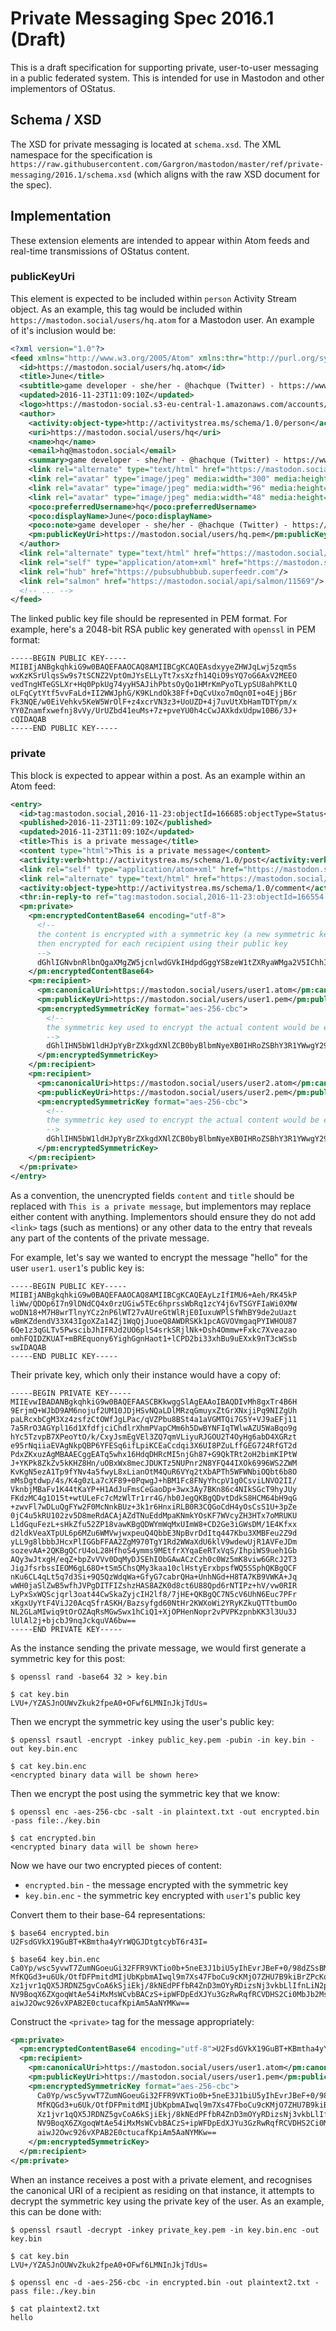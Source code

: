 # Private Messaging Spec 2016.1 (Draft)

This is a draft specification for supporting private, user-to-user messaging in a public federated system.  This is intended
for use in Mastodon and other implementors of OStatus.

## Schema / XSD

The XSD for private messaging is located at `schema.xsd`.  The XML namespace for the specification is 
`https://raw.githubusercontent.com/Gargron/mastodon/master/ref/private-messaging/2016.1/schema.xsd` (which aligns
with the raw XSD document for the spec).

## Implementation

These extension elements are intended to appear within Atom feeds and real-time transmissions of OStatus content.

### publicKeyUri

This element is expected to be included within `person` Activity Stream object.  As an example, this tag would be
included within `https://mastodon.social/users/hq.atom` for a Mastodon user.  An example of it's
inclusion would be:

```xml
<?xml version="1.0"?>
<feed xmlns="http://www.w3.org/2005/Atom" xmlns:thr="http://purl.org/syndication/thread/1.0" xmlns:activity="http://activitystrea.ms/spec/1.0/" xmlns:poco="http://portablecontacts.net/spec/1.0" xmlns:media="http://purl.org/syndication/atommedia" xmlns:pm="https://raw.githubusercontent.com/Gargron/mastodon/master/ref/private-messaging/2016.1/schema.xsd">
  <id>https://mastodon.social/users/hq.atom</id>
  <title>June</title>
  <subtitle>game developer - she/her - @hachque (Twitter) - https://www.redpointgames.com.au/ </subtitle>
  <updated>2016-11-23T11:09:10Z</updated>
  <logo>https://mastodon-social.s3-eu-central-1.amazonaws.com/accounts/avatars/000/011/569/medium/Avatar.jpg</logo>
  <author>
    <activity:object-type>http://activitystrea.ms/schema/1.0/person</activity:object-type>
    <uri>https://mastodon.social/users/hq</uri>
    <name>hq</name>
    <email>hq@mastodon.social</email>
    <summary>game developer - she/her - @hachque (Twitter) - https://www.redpointgames.com.au/ </summary>
    <link rel="alternate" type="text/html" href="https://mastodon.social/users/hq"/>
    <link rel="avatar" type="image/jpeg" media:width="300" media:height="300" href="https://mastodon-social.s3-eu-central-1.amazonaws.com/accounts/avatars/000/011/569/large/Avatar.jpg"/>
    <link rel="avatar" type="image/jpeg" media:width="96" media:height="96" href="https://mastodon-social.s3-eu-central-1.amazonaws.com/accounts/avatars/000/011/569/medium/Avatar.jpg"/>
    <link rel="avatar" type="image/jpeg" media:width="48" media:height="48" href="https://mastodon-social.s3-eu-central-1.amazonaws.com/accounts/avatars/000/011/569/small/Avatar.jpg"/>
    <poco:preferredUsername>hq</poco:preferredUsername>
    <poco:displayName>June</poco:displayName>
    <poco:note>game developer - she/her - @hachque (Twitter) - https://www.redpointgames.com.au/ </poco:note>
    <pm:publicKeyUri>https://mastodon.social/users/hq.pem</pm:publicKeyUri>
  </author>
  <link rel="alternate" type="text/html" href="https://mastodon.social/users/hq"/>
  <link rel="self" type="application/atom+xml" href="https://mastodon.social/users/hq.atom"/>
  <link rel="hub" href="https://pubsubhubbub.superfeedr.com"/>
  <link rel="salmon" href="https://mastodon.social/api/salmon/11569"/>
  <!-- ... -->
</feed>
```

The linked public key file should be represented in PEM format.  For example, here's a 2048-bit RSA public key generated with `openssl` in PEM format:

```
-----BEGIN PUBLIC KEY-----
MIIBIjANBgkqhkiG9w0BAQEFAAOCAQ8AMIIBCgKCAQEAsdxyyeZHWJqLwj5zqm5s
wxKzKSrUlqsSw9s7tSCNZ2VptOmJYsELLyTt7xsXzfh14QiO9sYQ7oG6AxV2MEEO
vedTngHTeGSLXr+Hq0PpkUg74yyH5AJihPbtsOyQo1HMrKmPyoTLypSU8ahPKtLQ
oLFqCytYtf5vvFaLd+II2WWJphG/K9KLndOk38Ff+DqCvUxo7mOqn0I+o4EjjB6r
Fk3NQE/w0EiVehkv5KeW5WrOlF+z4xcrVN3z3+UoUZD+4j7uvUtXbHamTDTYpm/x
YY0Znamfxwefnj8vVy/UrUZbd41euMs+7z+pveYU0h4cCwJAXkdxUdpw10B6/3J+
cQIDAQAB
-----END PUBLIC KEY-----
```

### private

This block is expected to appear within a post.  As an example within an Atom feed:

```xml
<entry>
  <id>tag:mastodon.social,2016-11-23:objectId=166685:objectType=Status</id>
  <published>2016-11-23T11:09:10Z</published>
  <updated>2016-11-23T11:09:10Z</updated>
  <title>This is a private message</title>
  <content type="html">This is a private message</content>
  <activity:verb>http://activitystrea.ms/schema/1.0/post</activity:verb>
  <link rel="self" type="application/atom+xml" href="https://mastodon.social/users/hq/updates/148372.atom"/>
  <link rel="alternate" type="text/html" href="https://mastodon.social/users/hq/updates/148372"/>
  <activity:object-type>http://activitystrea.ms/schema/1.0/comment</activity:object-type>
  <thr:in-reply-to ref="tag:mastodon.social,2016-11-23:objectId=166554:objectType=Status" href="https://mastodon.social/users/maize/updates/148167" type="text/html"/>
  <pm:private>
    <pm:encryptedContentBase64 encoding="utf-8">
      <!--
      the content is encrypted with a symmetric key (a new symmetric key is generated for each private message).  the symmetric key is
      then encrypted for each recipient using their public key
      -->
      dGhlIGNvbnRlbnQgaXMgZW5jcnlwdGVkIHdpdGggYSBzeW1tZXRyaWMga2V5IChhIG5ldyBzeW1tZXRyaWMga2V5IGlzIGdlbmVyYXRlZCBmb3IgZWFjaCBwcml2YXRlIG1lc3NhZ2UpLiAgdGhlIHN5bW1ldHJpYyBrZXkgaXMgdGhlbiBlbmNyeXB0ZWQgZm9yIGVhY2ggcmVjaXBpZW50IHVzaW5nIHRoZWlyIHB1YmxpYyBrZXk=
    </pm:encryptedContentBase64>
    <pm:recipient>
      <pm:canonicalUri>https://mastodon.social/users/user1.atom</pm:canonicalUri>
      <pm:publicKeyUri>https://mastodon.social/users/user1.pem</pm:publicKeyUri>
      <pm:encryptedSymmetricKey format="aes-256-cbc">
        <!--
        the symmetric key used to encrypt the actual content would be encrypted with the user's public key, and then included here in a base-64 format
        -->
        dGhlIHN5bW1ldHJpYyBrZXkgdXNlZCB0byBlbmNyeXB0IHRoZSBhY3R1YWwgY29udGVudCB3b3VsZCBiZSBlbmNyeXB0ZWQgd2l0aCB0aGUgdXNlcidzIHB1YmxpYyBrZXksIGFuZCB0aGVuIGluY2x1ZGVkIGhlcmUgaW4gYSBiYXNlLTY0IGZvcm1hdA==
      </pm:encryptedSymmetricKey>
    </pm:recipient>
    <pm:recipient>
      <pm:canonicalUri>https://mastodon.social/users/user2.atom</pm:canonicalUri>
      <pm:publicKeyUri>https://mastodon.social/users/user2.pem</pm:publicKeyUri>
      <pm:encryptedSymmetricKey format="aes-256-cbc">
        <!--
        the symmetric key used to encrypt the actual content would be encrypted with the user's public key, and then included here in a base-64 format
        -->
        dGhlIHN5bW1ldHJpYyBrZXkgdXNlZCB0byBlbmNyeXB0IHRoZSBhY3R1YWwgY29udGVudCB3b3VsZCBiZSBlbmNyeXB0ZWQgd2l0aCB0aGUgdXNlcidzIHB1YmxpYyBrZXksIGFuZCB0aGVuIGluY2x1ZGVkIGhlcmUgaW4gYSBiYXNlLTY0IGZvcm1hdA==
      </pm:encryptedSymmetricKey>
    </pm:recipient>
  </pm:private>
</entry>
```

As a convention, the unencrypted fields `content` and `title` should be replaced with `This is a private message`, but implementors may replace either
content with anything.  Implementors should ensure they do not add `<link>` tags (such as mentions) or any other data to the entry that reveals any part of the contents
of the private message.

For example, let's say we wanted to encrypt the message "hello" for the user `user1`.  `user1`'s public key is:

```
-----BEGIN PUBLIC KEY-----
MIIBIjANBgkqhkiG9w0BAQEFAAOCAQ8AMIIBCgKCAQEAyLzIfIMU6+Aeh/RK45kP
liWw/QDOp6I7n9lDNdCQ4x0rzUGiw5TEc6hprssWbRq1zcY4j6vTSGYFIaWi0XMW
woDN18+M7H8wrTlnyYCz2nP6lWT27vAUreGtWlRjE0IuxuWPlSfWhBY9de2uUazt
wBmKZdendV33X43IgoXZa14Zj1WqQjJuoeQ8AWDRSKk1pcAGVOVmgaqPYIWHOU87
6Qe1z3qGLTv5PwscibJhIFRJd2UO6plS4srkSRjlNk+Dsh4Ommw+Fxkc7Xveazao
omhFQIDZKUAT+mBREquony6YighGgnHaot1+lCPD2bi33xhBu9uEXxk9nT3cWSsb
swIDAQAB
-----END PUBLIC KEY-----
```

Their private key, which only their instance would have a copy of:

```
-----BEGIN PRIVATE KEY-----
MIIEvwIBADANBgkqhkiG9w0BAQEFAASCBKkwggSlAgEAAoIBAQDIvMh8gxTr4B6H
9ErjmQ+WJbD9AM6nojuf2UM10JDjHSvNQaLDlMRzqGmuyxZtGrXNxjiPq9NIZgUh
paLRcxbCgM3Xz4zsfzCtOWfJgLPac/qVZPbu8BSt4a1aVGMTQi7G5Y+VJ9aEFj11
7a5RrO3AGYpl16d1XfdfjciChdlrXhmPVapCMm6h5DwBYNFIqTWlwAZU5WaBqo9g
hYc5TzvpB7XPeoYtO/k/CxyJsmEgVEl3ZQ7qmVLiyuRJGOU2T4OyHg6abD4XGRzt
e95rNqiiaEVAgNkpQBP6YFESq6ifLpiKCEaCcdqi3X6UI8PZuLffGEG724RfGT2d
PdxZKxuzAgMBAAECggEATq5whx16HdqDHRcMI5njGh87+G9QkTRt2oH2bimKIPtW
J+YKPk8ZkZv5kKHZ8Hn/uOBxWx8mecJDUKTz5NUPnr2N8YFQ44IXOk6996WS2ZWM
KvKgN5ezA1Tp9fYNv4a5fwyL8xLianOtM4QuR6VYq2tXbAPTh5WFWNbiOQbt6b8O
mMsDgtdwp/4s/K4g0zLa7cXF89+0PqwgJ+hBM1Fc8FNyYhcpV1g0CsviLNVO2II/
VknbjMBaFv1K44tKaYP+H1AdJuFmsCeGaoDp+3wx3Ay7BKn86c4NIkSGcT9hyJUy
FKdzMC4g1O15t+wtULeFc7cMzWlTr1rr4G/hb0JegQKBgQDvtDdkS8HCM64bH9qG
+zwvFl7wDLuQgFYw2F0McNnkBUz+3k1r6HnxiRLB0R3CQGoCdH4yOsCsS1U+3pZe
0jC4u5kRU102zv5D8meRdACAjAZdTNuEddMpaKNmkYOsKF7WVcyZH3HTx7oMRUKU
L1dGquFezL+sHkZfu52ZP18vawKBgQDWYmWqMxUImW8+CD2Ge3iGWsDM/1E4Kfxx
d2ldkVeaXTpUL6p6MZu6WMVwjwxpeuQ4QbbE3NpBvrDdItq447Kbu3XMBFeu2Z9d
yLL9g8lbbbJHcxPlIGGbFFAA2ZgM970TgY1Rd2WWaXdU6klV9wdewUjR1AVFeJDm
sozevAA+2QKBgQCrU4oL28HfhoS4ymms9MEtfrXYqaEeRTxVqS/IhpiWS9ueh1Gb
AQy3wJtxgH/eqZ+bpZvVVv0DqMyDJSEhIObGAwACzCzh0c0Wz5mK8viw6GRcJ2T3
JigJfsrbssIEOM6gL68O+tSm5ChsQMy3kaa10clHstyErxbpsfWQ5SSphQKBgQCF
nKu6CL4qLt5q7d3Si+9Q5QzWdqWa+GfyG7cabrQHa+UnhNGd+H8TA7KB9VWKA+Jq
wWH0jaSlZwB5wfhJVPgDITFIZshzHAS8AZK0d8ct6U88Qpd6rNTIPz+hV/vw0RIR
LyPxSxWQScjqrl3oat44CwSkaZyjcIH2lf8/7jHE+QKBgQC7N5cV6UhN6Euc7PFr
xKgxUyYtF4ViJ20AcqSfrASKH/Bazsyfgd60NtHr2KWXoWi2YRyKZkuQTTtbumOo
NL2GLaMIwiq9tOrOZAqRsMGwSwx1hCiQ1+XjOPHenNopr2vPVPKzpnbKK3l3Uu3J
lUlAl2j+bjcbJ9nqJckquVA6bw==
-----END PRIVATE KEY-----
```

As the instance sending the private message, we would first generate a symmetric key for this post:

```
$ openssl rand -base64 32 > key.bin

$ cat key.bin
LVU+/YZASJnOUWvZkuk2fpeA0+OFwf6LMNInJkjTdUs=
```

Then we encrypt the symmetric key using the user's public key:

```
$ openssl rsautl -encrypt -inkey public_key.pem -pubin -in key.bin -out key.bin.enc

$ cat key.bin.enc
<encrypted binary data will be shown here>
```

Then we encrypt the post using the symmetric key that we know:

```
$ openssl enc -aes-256-cbc -salt -in plaintext.txt -out encrypted.bin -pass file:./key.bin

$ cat encrypted.bin
<encrypted binary data will be shown here>
```

Now we have our two encrypted pieces of content:

* `encrypted.bin` - the message encrypted with the symmetric key
* `key.bin.enc` - the symmetric key encrypted with `user1`'s public key

Convert them to their base-64 representations:

```
$ base64 encrypted.bin
U2FsdGVkX19GuBT+KBmtha4yYrWQGJDtgtcybT6r43I=

$ base64 key.bin.enc
Ca0Yp/wsc5yvwT7ZumNGoeuGi32FFR9VKTio0b+5neE3J1biU5yIhEvrJBeF+0/98dZSsBMqSte0
MfKQGd3+u6Uk/OtfDFPmitdMIjUbKpbmAIwql9m7Xs47FboCu9cKMjO7ZHU7B9kiBrZPcKo9mK6C
Xz1jvr1qQX5JRDNZ5gvCoA6kSjiEkj/8kNEdPFfbR4ZnD3mOYyRDizsNj3vkbLlIfnLiN2p2hIuK
NV9BoqX6ZXgoqWtAe54iMxMsWCvbBACzS+ipWFDpEdXJYu3GzRwRqfRCVDHS2Ci0MbJb2MsdbfVc
aiwJ2Owc926vXPAB2E0ctucafKpiAm5AaNYMKw==
```

Construct the `<private>` tag for the message appropriately:

```xml
<pm:private>
  <pm:encryptedContentBase64 encoding="utf-8">U2FsdGVkX19GuBT+KBmtha4yYrWQGJDtgtcybT6r43I=</pm:encryptedContentBase64>
  <pm:recipient>
    <pm:canonicalUri>https://mastodon.social/users/user1.atom</pm:canonicalUri>
    <pm:publicKeyUri>https://mastodon.social/users/user1.pem</pm:publicKeyUri>
    <pm:encryptedSymmetricKey format="aes-256-cbc">
      Ca0Yp/wsc5yvwT7ZumNGoeuGi32FFR9VKTio0b+5neE3J1biU5yIhEvrJBeF+0/98dZSsBMqSte0
      MfKQGd3+u6Uk/OtfDFPmitdMIjUbKpbmAIwql9m7Xs47FboCu9cKMjO7ZHU7B9kiBrZPcKo9mK6C
      Xz1jvr1qQX5JRDNZ5gvCoA6kSjiEkj/8kNEdPFfbR4ZnD3mOYyRDizsNj3vkbLlIfnLiN2p2hIuK
      NV9BoqX6ZXgoqWtAe54iMxMsWCvbBACzS+ipWFDpEdXJYu3GzRwRqfRCVDHS2Ci0MbJb2MsdbfVc
      aiwJ2Owc926vXPAB2E0ctucafKpiAm5AaNYMKw==
    </pm:encryptedSymmetricKey>
  </pm:recipient>
</pm:private>
```

When an instance receives a post with a private element, and recognises the canonical URI of a recipient as residing
on that instance, it attempts to decrypt the symmetric key using the private key of the user.  As an example, this
can be done with:

```
$ openssl rsautl -decrypt -inkey private_key.pem -in key.bin.enc -out key.bin

$ cat key.bin
LVU+/YZASJnOUWvZkuk2fpeA0+OFwf6LMNInJkjTdUs=
```

```
$ openssl enc -d -aes-256-cbc -in encrypted.bin -out plaintext2.txt -pass file:./key.bin

$ cat plaintext2.txt
hello
```